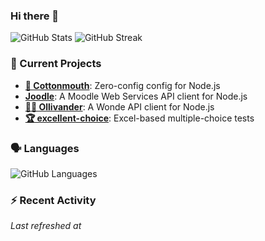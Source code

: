 ### Hi there 👋

![GitHub Stats](https://gh-stats-jarrl.vercel.app/api?show_icons=true)
![GitHub Streak](https://github-readme-streak-stats.herokuapp.com/?user=lukecarr&include_all_commits=true)

### :telescope: Current Projects

- **[🐍 Cottonmouth](https://github.com/lukecarr/c9h)**: Zero-config config for Node.js
- **[Joodle](https://github.com/lukecarr/joodle)**: A Moodle Web Services API client for Node.js
- **[🧙‍♂️ Ollivander](https://github.com/lukecarr/ollivander)**: A Wonde API client for Node.js
- **[🏆 excellent-choice](https://github.com/lukecarr/excellent-choice)**: Excel-based multiple-choice tests

### :speaking_head: Languages

![GitHub Languages](https://gh-stats-jarrl.vercel.app/api/top-langs?layout=compact&hide_title=true&langs_count=10)

### :zap: Recent Activity

<!--GITHUB_ACTIVITY:{"rows": 5, "raw": false}-->

_Last refreshed at <!--TIMESTAMP-->_
